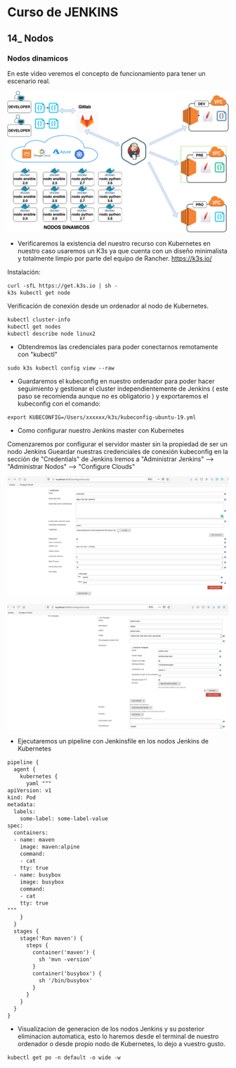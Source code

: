 # Curso de JENKINS 

## 14_ Nodos
 
### Nodos dinamicos

En este video veremos el concepto de funcionamiento para tener un escenario real.

![Texto alternativo](imagenes/diapositivas-13-nodos-13-nodos-dinamicos.png)  

- Verificaremos la existencia del nuestro recurso con Kubernetes en nuestro caso usaremos un K3s ya que cuenta con un diseño minimalista y totalmente limpio por parte del equipo de Rancher.  https://k3s.io/

Instalación:

```
curl -sfL https://get.k3s.io | sh -
k3s kubectl get node
```
Verificación de conexión desde un ordenador al nodo de Kubernetes.

```
kubectl cluster-info
kubectl get nodes
kubectl describe node linux2
```

- Obtendremos las credenciales para poder conectarnos remotamente con "kubectl"

```
sudo k3s kubectl config view --raw
```

- Guardaremos el kubeconfig en nuestro ordenador para poder hacer seguimiento y gestionar el cluster independientemente de Jenkins ( este paso se recomienda aunque no es obligatorio ) y exportaremos el kubeconfig con el comando:

```
export KUBECONFIG=/Users/xxxxxx/k3s/kubeconfig-ubuntu-19.yml
```

- Como configurar nuestro Jenkins master con Kubernetes 

Comenzaremos por configurar el servidor master sin la propiedad de ser un nodo Jenkins 
Gueardar nuestras credenciales de conexión kubeconfig en la sección de "Credentials" de Jenkins
Iremos a "Administrar Jenkins"  --> "Administrar Nodos" -->  "Configure Clouds"

![Texto alternativo](imagenes/14-nodo-din-conf-1.jpeg)  

![Texto alternativo](imagenes/14-nodo-din-conf-2.jpeg) 




- Ejecutaremos un pipeline con Jenkinsfile en los nodos Jenkins de Kubernetes


```
pipeline {
  agent {
    kubernetes {
      yaml """
apiVersion: v1
kind: Pod
metadata:
  labels:
    some-label: some-label-value
spec:
  containers:
  - name: maven
    image: maven:alpine
    command:
    - cat
    tty: true
  - name: busybox
    image: busybox
    command:
    - cat
    tty: true
"""
    }
  }
  stages {
    stage('Run maven') {
      steps {
        container('maven') {
          sh 'mvn -version'
        }
        container('busybox') {
          sh '/bin/busybox'
        }
      }
    }
  }
}

```



- Visualizacion de generacion de los nodos Jenkins y su posterior eliminacion automatica, esto lo haremos desde el terminal de nuestro ordenador o desde propio nodo de Kubernetes, lo dejo a vuestro gusto.

```
kubectl get po -n default -o wide -w
```
